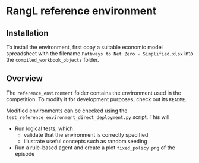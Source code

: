 # RangL reference environment

## Installation

To install the environment, first copy a suitable economic model spreadsheet with the filename `Pathways to Net Zero - Simplified.xlsx` into the `compiled_workbook_objects` folder.

## Overview

The `reference_environment` folder contains the environment used in the competition. To modify it for development purposes, check out its `README`.

Modified environments can be checked using the `test_reference_environment_direct_deployment.py` script. This will
* Run logical tests, which
    * validate that the environment is correctly specified
    * illustrate useful concepts such as random seeding
* Run a rule-based agent and create a plot `fixed_policy.png` of the episode
 


